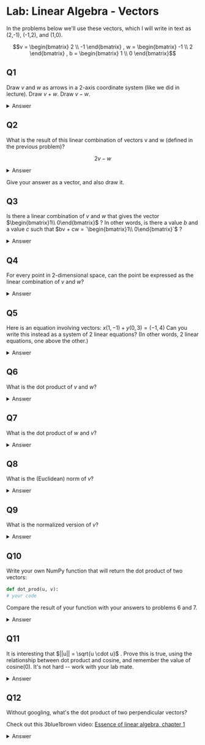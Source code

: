 # Lab: Linear Algebra - Vectors

In the problems below we'll use these vectors, which I will write in text as (2,-1), (-1,2), and (1,0).

```math
v = \begin{bmatrix}
2 \\
-1
\end{bmatrix}
,

w = \begin{bmatrix}
-1 \\
2
\end{bmatrix}
,

b = \begin{bmatrix}
1 \\
0
\end{bmatrix}
```


## Q1
Draw $v$ and $w$ as arrows in a 2-axis coordinate system (like we did in lecture).  Draw $v + w$.  Draw $v - w$.

<details>
<summary>Answer</summary>

<img src="imgs/q1.png">
</details>

## Q2
What is the result of this linear combination of vectors v and w (defined in the previous problem)?

```math
2v - w
```

<details>
<summary>Answer</summary>

```math
2v - w = \begin{bmatrix}
5 \\
-4
\end{bmatrix}
```

</details>

Give your answer as a vector, and also draw it.

## Q3
Is there a linear combination of $v$ and $w$ that gives the vector $`\begin{bmatrix}1\\ 0\end{bmatrix}`$ ?  In other words, is there a value $b$ and a value $c$ such that $bv + cw = `\begin{bmatrix}1\\ 0\end{bmatrix}`$ ?

<details>
<summary>Answer</summary>

3.	$b = \frac{2}{3}$, $c = \frac{1}{3}$

</details>

## Q4
For every point in 2-dimensional space, can the point be expressed as the linear combination of $v$ and $w$?

<details>
<summary>Answer</summary>

Yes, as long as the two vectors aren't pointing in the same direction, they can be combined in a linear combination to obtain any point in the 2D space.

</details>


## Q5
Here is an equation involving vectors:
$x(1,-1) + y(0, 3) = (-1, 4)$
Can you write this instead as a system of 2 linear equations?  (In other words, 2 linear equations, one above the other.)

<details>
<summary>Answer</summary>

The two equations are x = -1, -x + 3y = 4

</details>

## Q6
What is the dot product of $v$ and $w$?

<details>
<summary>Answer</summary>

-4

</details>

## Q7
What is the dot product of $w$ and $v$?

<details>
<summary>Answer</summary>

Dot product is commutative, so the answer is the same as for problem 6.

</details>

## Q8
What is the (Euclidean) norm of $v$?

<details>
<summary>Answer</summary>

$\sqrt{2^2 + (-1)^2} = \sqrt{5}$

</details>

## Q9
What is the normalized version of $v$?

<details>
<summary>Answer</summary>

```math
\frac{
  \begin{bmatrix}
  2 \\
  1
  \end{bmatrix}
}{
  \sqrt{5}
}

=

\begin{bmatrix}
  \frac{2}{\sqrt{5}} \\
  \frac{1}{\sqrt{5}} 
\end{bmatrix}

```

</details>

## Q10
Write your own NumPy function that will return the dot product of two vectors:

```python
def dot_prod(u, v):
# your code
```

Compare the result of your function with your answers to problems 6 and 7.

<details>
<summary>Answer</summary>

The missing line can be:
`np.sqrt(np.square(x).sum())`

</details>

## Q11
It is interesting that $`||u|| = \sqrt{u \cdot u}`$ .  Prove this is true, using the relationship between dot product and cosine, and remember the value of cosine(0).  It's not hard -- work with your lab mate.


<details>
<summary>Answer</summary>

```math

u \cdot u
= \left\lVert u \right\rVert \left\lVert u \right\rVert cost(\phi) 
= \left\lVert u \right\rVert \left\lVert u \right\rVert 1
= \left\lVert u \right\rVert \left\lVert u \right\rVert 
= \sqrt{u u}

```

</details>

## Q12
Without googling, what's the dot product of two perpendicular vectors?

Check out this 3blue1brown video: [Essence of linear algebra, chapter 1](https://youtu.be/fNk_zzaMoSs)



<details>
<summary>Answer</summary>

0.  Two vectors are orthogonal (perpendicular) if and only if their dot product is 0.

</details>
